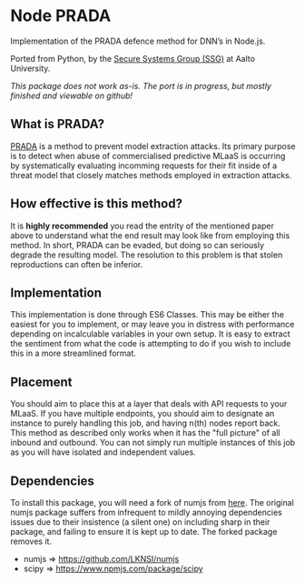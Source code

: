 # Node PRADA

Implementation of the PRADA defence method for DNN’s in Node.js.

Ported from Python, by the [Secure Systems Group (SSG)](https://ssg.aalto.fi/) at Aalto University.

*This package does not work as-is. The port is in progress, but mostly finished and viewable on github!*

## What is PRADA?

[PRADA](https://arxiv.org/pdf/1805.02628.pdf) is a method to prevent model extraction attacks. Its primary purpose is to detect when abuse of commercialised predictive MLaaS is occurring by systematically evaluating incomming requests for their fit inside of a threat model that closely matches methods employed in extraction attacks.

## How effective is this method?

It is **highly recommended** you read the entrity of the mentioned paper above to understand what the end result may look like from employing this method. In short, PRADA can be evaded, but doing so can seriously degrade the resulting model. The resolution to this problem is that stolen reproductions can often be inferior.

## Implementation

This implementation is done through ES6 Classes. This may be either the easiest for you to implement, or may leave you in distress with performance depending on incalculable variables in your own setup. It is easy to extract the sentiment from what the code is attempting to do if you wish to include this in a more streamlined format.

## Placement

You should aim to place this at a layer that deals with API requests to your MLaaS. If you have multiple endpoints, you should aim to designate an instance to purely handling this job, and having n(th) nodes report back. This method as described only works when it has the "full picture" of all inbound and outbound. You can not simply run multiple instances of this job as you will have isolated and independent values.

## Dependencies

To install this package, you will need a fork of numjs from [here](https://github.com/LKNSI/numjs). The original numjs package suffers from infrequent to mildly annoying dependencies issues due to their insistence (a silent one) on including sharp in their package, and failing to ensure it is kept up to date. The forked package removes it.

- numjs => https://github.com/LKNSI/numjs
- scipy => https://www.npmjs.com/package/scipy
